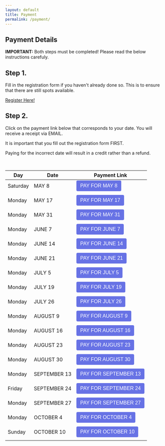 ```yaml
---
layout: default
title: Payment
permalink: /payment/
---
```


<!-- IMPORTANT! Keep here -->
<!-- Load Stripe.js on your website. -->
<script src="https://js.stripe.com/v3"></script>

<!-- IMPORTANT! Keep here -->
<!-- This provides an error message in case things go wrong.. -->
<div id="error-message"></div>

## Payment Details

**IMPORTANT:** Both steps must be completed! Please read the below instructions carefuly.

## Step 1. 

Fill in the registration form if you haven't already done so. This is to ensure that there are still spots available.

[Register Here!](https://docs.google.com/forms/d/e/1FAIpQLSepRLi75DmKGbWiJGqSudIM-pKSDM9meTR1KXY_zH9UJjixZQ/viewform?usp=sf_link)


## Step 2. 

Click on the payment link below that corresponds to your date. You will receive a receipt via EMAIL.

It is important that you fill out the registration form FIRST. 

Paying for the incorrect date will result in a credit rather than a refund.

<br />

| Day      | Date         | Payment Link                                                                                                                                                                                               |
|----------|--------------|------------------------------------------------------------------------------------------------------------------------------------------------------------------------------------------------------------|
| Saturday | MAY 8        | <button style="background-color:#6772E5;color:#FFF;padding:8px 12px;border:0;border-radius:4px;font-size:1em" id="checkout-button-sku_JJ8ACbEqBucebv" role="link" type="button">PAY FOR MAY 8</button> |
| | |
| Monday   | MAY 17       | <button style="background-color:#6772E5;color:#FFF;padding:8px 12px;border:0;border-radius:4px;font-size:1em" id="checkout-button-sku_JJ8ACbEqBucebv" role="link" type="button">PAY FOR MAY 17</button> |
| | |
| Monday   | MAY 31       | <button style="background-color:#6772E5;color:#FFF;padding:8px 12px;border:0;border-radius:4px;font-size:1em" id="checkout-button-sku_JJ8ACbEqBucebv" role="link" type="button">PAY FOR MAY 31</button> |
| | |
| Monday   | JUNE 7       | <button style="background-color:#6772E5;color:#FFF;padding:8px 12px;border:0;border-radius:4px;font-size:1em" id="checkout-button-sku_JJ8ACbEqBucebv" role="link" type="button">PAY FOR JUNE 7</button> |
| | |
| Monday   | JUNE 14      | <button style="background-color:#6772E5;color:#FFF;padding:8px 12px;border:0;border-radius:4px;font-size:1em" id="checkout-button-sku_JJ8ACbEqBucebv" role="link" type="button">PAY FOR JUNE 14</button> |
| | |
| Monday   | JUNE 21      | <button style="background-color:#6772E5;color:#FFF;padding:8px 12px;border:0;border-radius:4px;font-size:1em" id="checkout-button-sku_JJ8ACbEqBucebv" role="link" type="button">PAY FOR JUNE 21</button> |
| | |
| Monday   | JULY 5       | <button style="background-color:#6772E5;color:#FFF;padding:8px 12px;border:0;border-radius:4px;font-size:1em" id="checkout-button-sku_JJ8ACbEqBucebv" role="link" type="button">PAY FOR JULY 5</button> |
| | |
| Monday   | JULY 19      | <button style="background-color:#6772E5;color:#FFF;padding:8px 12px;border:0;border-radius:4px;font-size:1em" id="checkout-button-sku_JJ8ACbEqBucebv" role="link" type="button">PAY FOR JULY 19</button> |
| | |
| Monday   | JULY 26      | <button style="background-color:#6772E5;color:#FFF;padding:8px 12px;border:0;border-radius:4px;font-size:1em" id="checkout-button-sku_JJ8ACbEqBucebv" role="link" type="button">PAY FOR JULY 26</button> |
| | |
| Monday   | AUGUST 9     | <button style="background-color:#6772E5;color:#FFF;padding:8px 12px;border:0;border-radius:4px;font-size:1em" id="checkout-button-sku_JJ8ACbEqBucebv" role="link" type="button">PAY FOR AUGUST 9</button> |
| | |
| Monday   | AUGUST 16    | <button style="background-color:#6772E5;color:#FFF;padding:8px 12px;border:0;border-radius:4px;font-size:1em" id="checkout-button-sku_JJ8ACbEqBucebv" role="link" type="button">PAY FOR AUGUST 16</button> |
| | |
| Monday   | AUGUST 23    | <button style="background-color:#6772E5;color:#FFF;padding:8px 12px;border:0;border-radius:4px;font-size:1em" id="checkout-button-sku_JJ8ACbEqBucebv" role="link" type="button">PAY FOR AUGUST 23</button> |
| | |
| Monday   | AUGUST 30    | <button style="background-color:#6772E5;color:#FFF;padding:8px 12px;border:0;border-radius:4px;font-size:1em" id="checkout-button-sku_JJ8ACbEqBucebv" role="link" type="button">PAY FOR AUGUST 30</button> |
| | |
| Monday   | SEPTEMBER 13 | <button style="background-color:#6772E5;color:#FFF;padding:8px 12px;border:0;border-radius:4px;font-size:1em" id="checkout-button-sku_JJ8ACbEqBucebv" role="link" type="button">PAY FOR SEPTEMBER 13</button> |
| | |
| Friday   | SEPTEMBER 24 | <button style="background-color:#6772E5;color:#FFF;padding:8px 12px;border:0;border-radius:4px;font-size:1em" id="checkout-button-sku_JJ8ACbEqBucebv" role="link" type="button">PAY FOR SEPTEMBER 24</button> |
| | |
| Monday   | SEPTEMBER 27 | <button style="background-color:#6772E5;color:#FFF;padding:8px 12px;border:0;border-radius:4px;font-size:1em" id="checkout-button-sku_JJ8ACbEqBucebv" role="link" type="button">PAY FOR SEPTEMBER 27</button> |
| | |
| Monday   | OCTOBER 4    | <button style="background-color:#6772E5;color:#FFF;padding:8px 12px;border:0;border-radius:4px;font-size:1em" id="checkout-button-sku_JJ8ACbEqBucebv" role="link" type="button">PAY FOR OCTOBER 4</button> |
| | |
| Sunday   | OCTOBER 10   | <button style="background-color:#6772E5;color:#FFF;padding:8px 12px;border:0;border-radius:4px;font-size:1em" id="checkout-button-sku_JJ8ACbEqBucebv" role="link" type="button">PAY FOR OCTOBER 10</button> |
| | |


<!-- Create a button that your customers click to complete their purchase. Customize the styling to suit your branding. -->

<script>
(function() {
  var stripe = Stripe('pk_test_ziaFRXkdbhGTesYaYB6FAtv900ou3eC6GP');

  var checkoutButton = document.getElementById('checkout-button-sku_JJ8ACbEqBucebv');
  checkoutButton.addEventListener('click', function () {
    /*
     * When the customer clicks on the button, redirect
     * them to Checkout.
     */
    stripe.redirectToCheckout({
      lineItems: [{price: 'sku_JJ8ACbEqBucebv', quantity: 1}],
      mode: 'payment',
      /*
       * Do not rely on the redirect to the successUrl for fulfilling
       * purchases, customers may not always reach the success_url after
       * a successful payment.
       * Instead use one of the strategies described in
       * https://stripe.com/docs/payments/checkout/fulfill-orders
       */
      successUrl: window.location.protocol + '//kwsportracing.ca/success/',
      cancelUrl: window.location.protocol + '//kwsportracing.ca/payment/',
    })
    .then(function (result) {
      if (result.error) {
        /*
         * If `redirectToCheckout` fails due to a browser or network
         * error, display the localized error message to your customer.
         */
        var displayError = document.getElementById('error-message');
        displayError.textContent = result.error.message;
      }
    });
  });
})();
</script>
